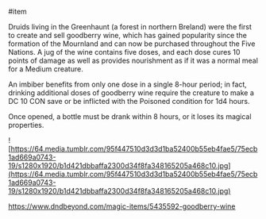 #item 

Druids living in the Greenhaunt (a forest in northern Breland) were the first to create and sell goodberry wine, which has gained popularity since the formation of the Mournland and can now be purchased throughout the Five Nations. A jug of the wine contains five doses, and each dose cures 10 points of damage as well as provides nourishment as if it was a normal meal for a Medium creature.

An imbiber benefits from only one dose in a single 8-hour period; in fact, drinking additional doses of goodberry wine require the creature to make a DC 10 CON save or be inflicted with the Poisoned condition for 1d4 hours.

Once opened, a bottle must be drank within 8 hours, or it loses its magical properties.

![https://64.media.tumblr.com/95f447510d3d3d1ba52400b55eb4fae5/75ecb1ad669a0743-19/s1280x1920/b1d421dbbaffa2300d34f8fa348165205a468c10.jpg](https://64.media.tumblr.com/95f447510d3d3d1ba52400b55eb4fae5/75ecb1ad669a0743-19/s1280x1920/b1d421dbbaffa2300d34f8fa348165205a468c10.jpg)

https://www.dndbeyond.com/magic-items/5435592-goodberry-wine